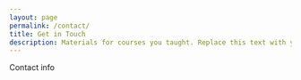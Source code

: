 ```yaml
---
layout: page
permalink: /contact/
title: Get in Touch
description: Materials for courses you taught. Replace this text with your description.
---
```

Contact info